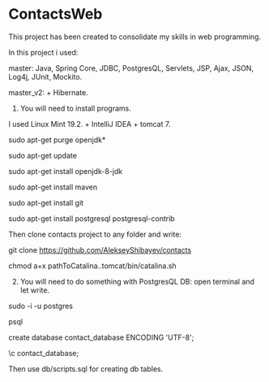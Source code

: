 # ContactsWeb
This project has been created to consolidate my skills in web programming.

In this project i used:
 
 master: Java, Spring Core, JDBC, PostgresQL, Servlets, JSP, Ajax, JSON, Log4j, JUnit, Mockito.
 
 master_v2: + Hibernate.

1. You will need to install programs.

I used Linux Mint 19.2. + IntelliJ IDEA + tomcat 7.

sudo apt-get purge openjdk*

sudo apt-get update

sudo apt-get install openjdk-8-jdk

sudo apt-get install maven

sudo apt-get install git

sudo apt-get install postgresql postgresql-contrib

Then clone contacts project to any folder and write:

git clone https://github.com/AlekseyShibayev/contacts

chmod a+x pathToCatalina..tomcat/bin/catalina.sh

2. You will need to do something with PostgresQL DB: open terminal and let write. 

sudo -i -u postgres

psql

create database contact_database ENCODING 'UTF-8';

\c contact_database;

Then use db/scripts.sql for creating db tables.
